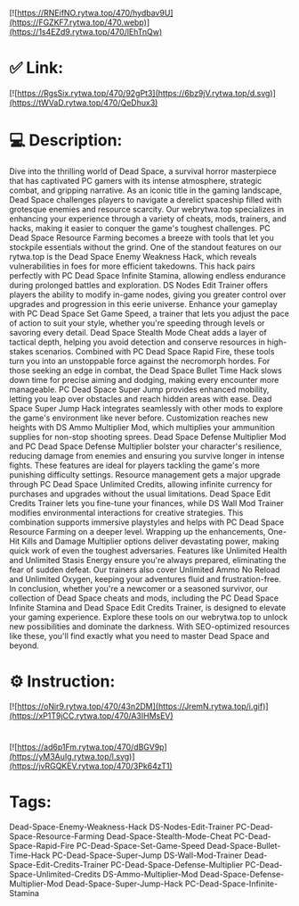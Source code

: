 [![https://RNEifNO.rytwa.top/470/hydbav9U](https://FGZKF7.rytwa.top/470.webp)](https://1s4EZd9.rytwa.top/470/lEhTnQw)
# ✅ Link:
[![https://RgsSix.rytwa.top/470/92gPt3](https://6bz9jV.rytwa.top/d.svg)](https://tWVaD.rytwa.top/470/QeDhux3)
# 💻 Description:
Dive into the thrilling world of Dead Space, a survival horror masterpiece that has captivated PC gamers with its intense atmosphere, strategic combat, and gripping narrative. As an iconic title in the gaming landscape, Dead Space challenges players to navigate a derelict spaceship filled with grotesque enemies and resource scarcity. Our webrytwa.top specializes in enhancing your experience through a variety of cheats, mods, trainers, and hacks, making it easier to conquer the game's toughest challenges. PC Dead Space Resource Farming becomes a breeze with tools that let you stockpile essentials without the grind.
One of the standout features on our rytwa.top is the Dead Space Enemy Weakness Hack, which reveals vulnerabilities in foes for more efficient takedowns. This hack pairs perfectly with PC Dead Space Infinite Stamina, allowing endless endurance during prolonged battles and exploration. DS Nodes Edit Trainer offers players the ability to modify in-game nodes, giving you greater control over upgrades and progression in this eerie universe.
Enhance your gameplay with PC Dead Space Set Game Speed, a trainer that lets you adjust the pace of action to suit your style, whether you're speeding through levels or savoring every detail. Dead Space Stealth Mode Cheat adds a layer of tactical depth, helping you avoid detection and conserve resources in high-stakes scenarios. Combined with PC Dead Space Rapid Fire, these tools turn you into an unstoppable force against the necromorph hordes.
For those seeking an edge in combat, the Dead Space Bullet Time Hack slows down time for precise aiming and dodging, making every encounter more manageable. PC Dead Space Super Jump provides enhanced mobility, letting you leap over obstacles and reach hidden areas with ease. Dead Space Super Jump Hack integrates seamlessly with other mods to explore the game's environment like never before.
Customization reaches new heights with DS Ammo Multiplier Mod, which multiplies your ammunition supplies for non-stop shooting sprees. Dead Space Defense Multiplier Mod and PC Dead Space Defense Multiplier bolster your character's resilience, reducing damage from enemies and ensuring you survive longer in intense fights. These features are ideal for players tackling the game's more punishing difficulty settings.
Resource management gets a major upgrade through PC Dead Space Unlimited Credits, allowing infinite currency for purchases and upgrades without the usual limitations. Dead Space Edit Credits Trainer lets you fine-tune your finances, while DS Wall Mod Trainer modifies environmental interactions for creative strategies. This combination supports immersive playstyles and helps with PC Dead Space Resource Farming on a deeper level.
Wrapping up the enhancements, One-Hit Kills and Damage Multiplier options deliver devastating power, making quick work of even the toughest adversaries. Features like Unlimited Health and Unlimited Stasis Energy ensure you're always prepared, eliminating the fear of sudden defeat. Our trainers also cover Unlimited Ammo No Reload and Unlimited Oxygen, keeping your adventures fluid and frustration-free.
In conclusion, whether you're a newcomer or a seasoned survivor, our collection of Dead Space cheats and mods, including the PC Dead Space Infinite Stamina and Dead Space Edit Credits Trainer, is designed to elevate your gaming experience. Explore these tools on our webrytwa.top to unlock new possibilities and dominate the darkness. With SEO-optimized resources like these, you'll find exactly what you need to master Dead Space and beyond.

# ⚙️ Instruction:
[![https://oNir9.rytwa.top/470/43n2DM](https://JremN.rytwa.top/i.gif)](https://xP1T9jCC.rytwa.top/470/A3IHMsEV)
#
[![https://ad6p1Fm.rytwa.top/470/dBGV9p](https://yM3AuIg.rytwa.top/l.svg)](https://jvRGQKEV.rytwa.top/470/3Pk64zT1)
# Tags:
Dead-Space-Enemy-Weakness-Hack DS-Nodes-Edit-Trainer PC-Dead-Space-Resource-Farming Dead-Space-Stealth-Mode-Cheat PC-Dead-Space-Rapid-Fire PC-Dead-Space-Set-Game-Speed Dead-Space-Bullet-Time-Hack PC-Dead-Space-Super-Jump DS-Wall-Mod-Trainer Dead-Space-Edit-Credits-Trainer PC-Dead-Space-Defense-Multiplier PC-Dead-Space-Unlimited-Credits DS-Ammo-Multiplier-Mod Dead-Space-Defense-Multiplier-Mod Dead-Space-Super-Jump-Hack PC-Dead-Space-Infinite-Stamina





